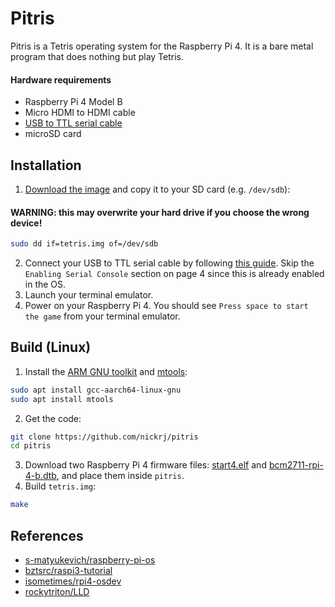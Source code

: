 # Pitris
Pitris is a Tetris operating system for the Raspberry Pi 4. It is a bare metal program that does nothing but play Tetris.

#### Hardware requirements
- Raspberry Pi 4 Model B
- Micro HDMI to HDMI cable
- [USB to TTL serial cable](https://www.amazon.com/s/ref=nb_sb_noss?url=search-alias%3Delectronics&field-keywords=+USB+to+TTL+Serial+Cable)
- microSD card
  
## Installation
1. [Download the image](https://github.com/nickrj/pitris/raw/main/tetris.img) and copy it to your SD card (e.g. `/dev/sdb`):
#### WARNING: this may overwrite your hard drive if you choose the wrong device!
```bash
sudo dd if=tetris.img of=/dev/sdb
```
2. Connect your USB to TTL serial cable by following [this guide](https://cdn-learn.adafruit.com/downloads/pdf/adafruits-raspberry-pi-lesson-5-using-a-console-cable.pdf). Skip the `Enabling Serial Console` section on page 4 since this is already enabled in the OS.
3. Launch your terminal emulator.
4. Power on your Raspberry Pi 4. You should see `Press space to start the game` from your terminal emulator.


## Build (Linux)
1. Install the [ARM GNU toolkit](https://developer.arm.com/downloads/-/arm-gnu-toolchain-downloads) and [mtools](https://www.gnu.org/software/mtools/):
```bash
sudo apt install gcc-aarch64-linux-gnu
sudo apt install mtools
```
2. Get the code:
```bash
git clone https://github.com/nickrj/pitris
cd pitris
```
3. Download two Raspberry Pi 4 firmware files: [start4.elf](https://github.com/raspberrypi/firmware/blob/master/boot/start4.elf) and [bcm2711-rpi-4-b.dtb](https://github.com/raspberrypi/firmware/blob/master/boot/bcm2711-rpi-4-b.dtb), and place them inside `pitris`.
4. Build `tetris.img`:
```bash
make
```
## References
- [s-matyukevich/raspberry-pi-os](https://github.com/s-matyukevich/raspberry-pi-os)
- [bztsrc/raspi3-tutorial](https://github.com/bztsrc/raspi3-tutorial)
- [isometimes/rpi4-osdev](https://github.com/isometimes/rpi4-osdev)
- [rockytriton/LLD](https://github.com/rockytriton/LLD)
